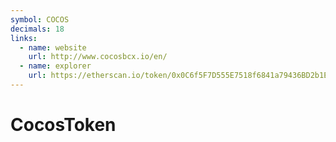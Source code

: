 ```yaml
---
symbol: COCOS
decimals: 18
links:
  - name: website
    url: http://www.cocosbcx.io/en/
  - name: explorer
    url: https://etherscan.io/token/0x0C6f5F7D555E7518f6841a79436BD2b1Eef03381
---
```


# CocosToken
